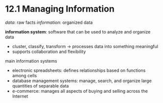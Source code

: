 # 12.1 Managing Information
_data_: raw facts
_information_: organized data

**information system**: software that can be used to analyze and organize data
- cluster, classify, transform -> processes data into something meaningful 
- supports collaboration and flexibility

main information systems
- electronic spreadsheets: defines relationships based on functions among cells
- database management systems: manage, search, and organize large quantities of separable data
- e-commerce: manages all aspects of buying and selling across the Internet

